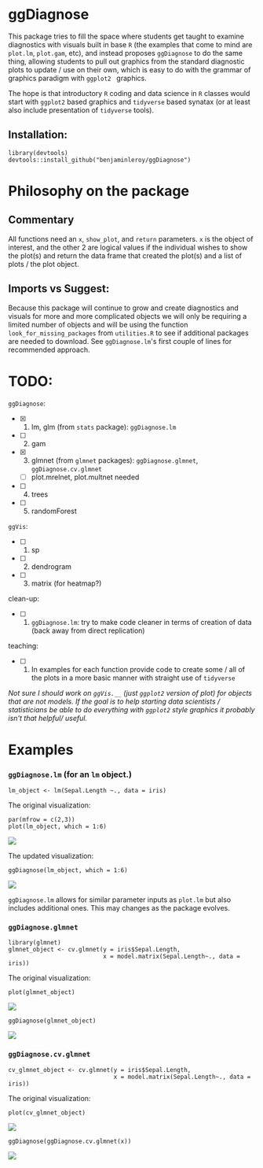 # ggDiagnose

This package tries to fill the space where students get taught to examine diagnostics with visuals built in base `R` (the examples that come to mind are `plot.lm`, `plot.gam`, etc), and instead proposes `ggDiagnose` to do the same thing, allowing students to pull out graphics from the standard diagnostic plots to update / use on their own, which is easy to do with the grammar of graphics paradigm with `ggplot2 ` graphics.

The hope is that introductory `R` coding and data science in `R` classes would start with `ggplot2` based graphics and `tidyverse` based synatax (or at least also include presentation of `tidyverse` tools).

## Installation:

```{r}
library(devtools)
devtools::install_github("benjaminleroy/ggDiagnose")
```

# Philosophy on the package

## Commentary

All functions need an `x`,  `show_plot`, and `return` parameters. `x` is the object of interest, and the other 2 are logical values if the individual wishes to show the plot(s) and return the data frame that created the plot(s) and a list of plots / the plot object.

## Imports vs Suggest:
Because this package will continue to grow and create diagnostics and visuals for more and more complicated objects we will only be requiring a limited number of objects and will be using the function `look_for_missing_packages` from `utilities.R` to see if additional packages are needed to download. See `ggDiagnose.lm`'s first couple of lines for recommended approach.  

# TODO:

`ggDiagnose`:

- [x] 1. lm, glm (from `stats` package): `ggDiagnose.lm`
- [ ] 2. gam 
- [x] 3. glmnet (from `glmnet` packages): `ggDiagnose.glmnet`, `ggDiagnose.cv.glmnet`
    - [ ] plot.mrelnet, plot.multnet needed
- [ ] 4. trees
- [ ] 5. randomForest

`ggVis`:
- [ ] 1. sp
- [ ] 2. dendrogram
- [ ] 3. matrix (for heatmap?)

clean-up:
- [ ] 1. `ggDiagnose.lm`: try to make code cleaner in terms of creation of data (back away from direct replication)

teaching:
- [ ] 1. In examples for each function provide code to create some / all of the plots in a more basic manner with straight use of `tidyverse`

*Not sure I should work on `ggVis.__` (just `ggplot2` version of plot) for objects that are not models. If the goal is to help starting data scientists / statisticians be able to do everything with `ggplot2` style graphics it probably isn't that helpful/ useful.*

# Examples

### `ggDiagnose.lm` (for an `lm` object.)

```{r}
lm_object <- lm(Sepal.Length ~., data = iris)
```


The original visualization:

```{r}
par(mfrow = c(2,3))
plot(lm_object, which = 1:6)
```

![](images/base_lm.jpeg)

The updated visualization:

```{r}
ggDiagnose(lm_object, which = 1:6)
```
![](images/ggDiagnose_lm.jpeg)

`ggDiagnose.lm` allows for similar parameter inputs as `plot.lm` but also includes additional ones. This may changes as the package evolves. 

### `ggDiagnose.glmnet`

```{r}
library(glmnet)
glmnet_object <- cv.glmnet(y = iris$Sepal.Length, 
                           x = model.matrix(Sepal.Length~., data = iris))
```

The original visualization:

```{r}
plot(glmnet_object)
```

![](images/base_glmnet.jpeg)

```{r}
ggDiagnose(glmnet_object)
```

![](images/ggDiagnose_glmnet.jpeg)

### `ggDiagnose.cv.glmnet`

```{r}
cv_glmnet_object <- cv.glmnet(y = iris$Sepal.Length, 
                              x = model.matrix(Sepal.Length~., data = iris))
```

The original visualization:

```{r}
plot(cv_glmnet_object)
```

![](images/base_cv_glmnet.jpeg)

```{r}
ggDiagnose(ggDiagnose.cv.glmnet(x))
```

![](images/ggDiagnose_cv_glmnet.jpeg)

